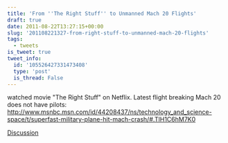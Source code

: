 ```yaml
---
title: 'From ''The Right Stuff'' to Unmanned Mach 20 Flights'
draft: true
date: 2011-08-22T13:27:15+00:00
slug: '201108221327-from-right-stuff-to-unmanned-mach-20-flights'
tags:
  - tweets
is_tweet: true
tweet_info:
  id: '105526427331473408'
  type: 'post'
  is_thread: False
---
```




watched movie "The Right Stuff" on Netflix. Latest flight breaking Mach 20 does not have pilots: <http://www.msnbc.msn.com/id/44208437/ns/technology_and_science-space/t/superfast-military-plane-hit-mach-crash/#.TlH1C6hM7K0>

[Discussion](https://x.com/sytelus/status/105526427331473408)
